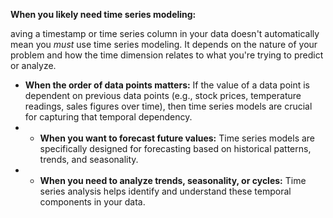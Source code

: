**When you likely need time series modeling:**

aving a timestamp or time series column in your data doesn't automatically mean you _must_ use time series modeling. It depends on the nature of your problem and how the time dimension relates to what you're trying to predict or analyze.

- **When the order of data points matters:** If the value of a data point is dependent on previous data points (e.g., stock prices, temperature readings, sales figures over time), then time series models are crucial for capturing that temporal dependency.
- - **When you want to forecast future values:** Time series models are specifically designed for forecasting based on historical patterns, trends, and seasonality.
- - **When you need to analyze trends, seasonality, or cycles:** Time series analysis helps identify and understand these temporal components in your data.